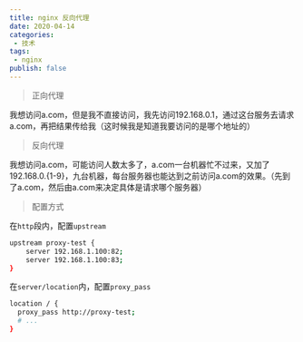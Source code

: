 ```yaml
---
title: nginx 反向代理
date: 2020-04-14
categories:
 - 技术
tags:
 - nginx
publish: false
---
```


> 正向代理

我想访问a.com，但是我不直接访问，我先访问192.168.0.1，通过这台服务去请求a.com，再把结果传给我（这时候我是知道我要访问的是哪个地址的）

> 反向代理

我想访问a.com，可能访问人数太多了，a.com一台机器忙不过来，又加了192.168.0.{1-9}，九台机器，每台服务器也能达到之前访问a.com的效果。（先到了a.com，然后由a.com来决定具体是请求哪个服务器）

> 配置方式

在`http`段内，配置`upstream`

``` bash
upstream proxy-test {
    server 192.168.1.100:82;
    server 192.168.1.100:83;
}
```

在`server/location`内，配置`proxy_pass`

```  bash
location / {
  proxy_pass http://proxy-test;
  # ... 
}
```

